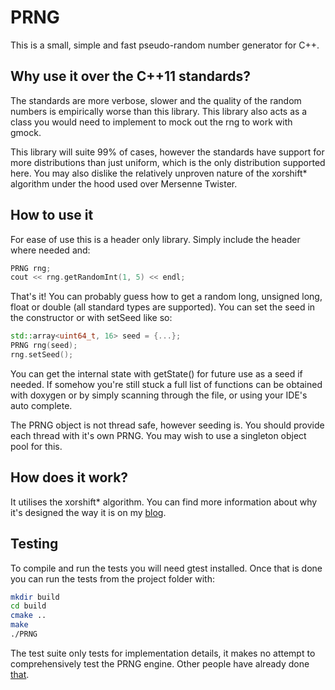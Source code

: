 # PRNG
This is a small, simple and fast pseudo-random number generator for C++.

## Why use it over the C++11 standards?
The standards are more verbose, slower and the quality of the random numbers is empirically worse than this library. This library also acts as a class you would need to implement to mock out the rng to work with gmock.

This library will suite 99% of cases, however the standards have support for more distributions than just uniform, which is the only distribution supported here. You may also dislike the relatively unproven nature of the xorshift\* algorithm under the hood used over Mersenne Twister.

## How to use it
For ease of use this is a header only library. Simply include the header where needed and:

``` cpp
PRNG rng;
cout << rng.getRandomInt(1, 5) << endl;
```

That's it! You can probably guess how to get a random long, unsigned long, float or double (all standard types are supported). You can set the seed in the constructor or with setSeed like so:

``` cpp
std::array<uint64_t, 16> seed = {...};
PRNG rng(seed);
rng.setSeed();
```

You can get the internal state with getState() for future use as a seed if needed. If somehow you're still stuck a full list of functions can be obtained with doxygen or by simply scanning through the file, or using your IDE's auto complete.

The PRNG object is not thread safe, however seeding is. You should provide each thread with it's own PRNG. You may wish to use a singleton object pool for this. 

## How does it work?
It utilises the xorshift\* algorithm. You can find more information about why it's designed the way it is on my [blog](http://www.mleadbetter.com).

## Testing
To compile and run the tests you will need gtest installed. Once that is done you can run the tests from the project folder with:

``` bash
mkdir build
cd build
cmake ..
make
./PRNG
```

The test suite only tests for implementation details, it makes no attempt to comprehensively test the PRNG engine. Other people have already done [that](http://xorshift.di.unimi.it/).

